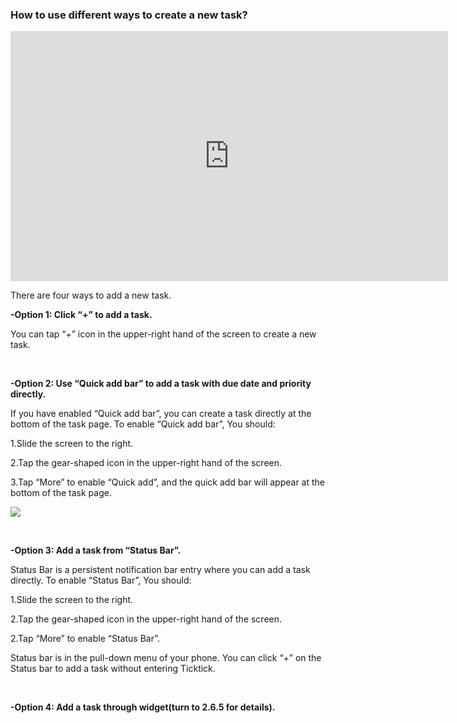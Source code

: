 ### How to use different ways to create a new task?

<iframe width="700" height="400" src="https://www.youtube.com/embed/-npsJ9oIasU?list=PLbWRKVi0_aTFbQcYoQHar2TR88yoO190U" frameborder="0" allowfullscreen></iframe>


There are four ways to add a new task.

**-Option 1: Click “+” to add a task.**

You can tap “+” icon in the upper-right hand of the screen to create a new task.

<br />

**-Option 2: Use “Quick add bar” to add a task with due date and priority directly.**

If you have enabled “Quick add bar”, you can create a task directly at the bottom of the task page. To enable “Quick add bar”, You should:

1.Slide the screen to the right.

2.Tap the gear-shaped icon in the upper-right hand of the screen.

3.Tap “More” to enable “Quick add”, and the quick add bar will appear at the bottom of the task page.

![](../images/image.2.2.1W.png)

<br />

**-Option 3: Add a task from “Status Bar”.**

Status Bar is a persistent notification bar entry where you can add a task directly. To enable “Status Bar”, You should:

1.Slide the screen to the right.

2.Tap the gear-shaped icon in the upper-right hand of the screen.

2.Tap “More” to enable “Status Bar”.

Status bar is in the pull-down menu of your phone. You can click “+” on the Status bar to add a task without entering Ticktick.

<br />

**-Option 4: Add a task through widget(turn to 2.6.5 for details).**
